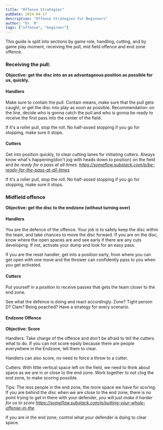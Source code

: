 ```yaml
---
title: "Offense Strategies"
pubDate: 2024-04-17
description: "Offense Strategies for Beginners"
author: "Dr. R"
tags: ["offense", "beginner"]
---
```


This guide is split into sections by game role, handling, cutting, and by game play moment, receiving the pull, mid field offence and end zone offence.

### Receiving the pull:

**Objective: get the disc into an as advantageous position as possible for us, quickly.**

#### Handlers

Make sure to contain the pull. Contain means, make sure that the pull gets caught, or get the disc into play as soon as possible.
Recommendation: on the line, decide who is gonna catch the pull and who is gonna be ready to receive the first pass into the center of the field.

If it's a roller pull, stop the roll. No half-assed stopping if you go for stopping, make sure it stops.

#### Cutters

Get into position quickly, to clear cutting lanes for initiating cutters. Always know what's happening(don't jog with heads down to position) on the field and _be ready for a pass at all times. https://someflow.substack.com/p/be-ready-for-the-pass-at-all-times_

If it's a roller pull, stop the roll. No half-assed stopping if you go for stopping, make sure it stops.

### Midfield offence

**Objective: get the disc to the endzone (without turning over)**

#### Handlers

You are the defence of the offence. Your job is to safely keep the disc within the team, and take chances to move the disc forward.
If you are on the disc, know where the open spaces are and see early if there are any cuts developing.
If not, activate your dump and look for an easy pass.

If you are the reset handler, get into a position early, from where you can get open with one move and the thrower can confidently pass to you when you get activated.

#### Cutters

Put yourself in a position to receive passes that gets the team closer to the end zone.

See what the defence is doing and react accordingly. Zone? Tight person D? Clam? Being poached? Have a strategy for every scenario.

#### Endzone Offence

**Objective: Score**

Handlers:
Take charge of the offence and don't be afraid to tell the cutters what to do. If you can not score easily because there are people everywhere in the Endzone, tell them to clear.

Handlers can also score, no need to force a throw to a cutter.

Cutters:
With little vertical space left on the field, we need to think about space as we are in or close to the end zone. Work together to not clog the end zone, to make scoring possible.

Tips: The less people in the end zone, the more space we have for scoring. If you are behind the disc when we are close to the end zone, there is no point trying to get in there with your defender, _you will just make it harder for us to score https://someflow.substack.com/p/putting-your-whole-offense-in-the_

If you are in the end zone, control what your defender is doing to clear space.
